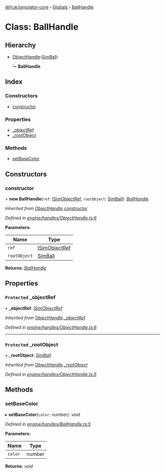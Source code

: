 [@fruk/simulator-core](../README.md) › [Globals](../globals.md) › [BallHandle](ballhandle.md)

# Class: BallHandle

## Hierarchy

* [ObjectHandle](objecthandle.md)‹[SimBall](simball.md)›

  ↳ **BallHandle**

## Index

### Constructors

* [constructor](ballhandle.md#constructor)

### Properties

* [_objectRef](ballhandle.md#protected-_objectref)
* [_rootObject](ballhandle.md#protected-_rootobject)

### Methods

* [setBaseColor](ballhandle.md#setbasecolor)

## Constructors

###  constructor

\+ **new BallHandle**(`ref`: [ISimObjectRef](../interfaces/isimobjectref.md), `rootObject`: [SimBall](simball.md)): *[BallHandle](ballhandle.md)*

*Inherited from [ObjectHandle](objecthandle.md).[constructor](objecthandle.md#constructor)*

*Defined in [engine/handles/ObjectHandle.ts:6](https://github.com/zhiquanyeo/SimulatorCore/blob/f1bf202/src/engine/handles/ObjectHandle.ts#L6)*

**Parameters:**

Name | Type |
------ | ------ |
`ref` | [ISimObjectRef](../interfaces/isimobjectref.md) |
`rootObject` | [SimBall](simball.md) |

**Returns:** *[BallHandle](ballhandle.md)*

## Properties

### `Protected` _objectRef

• **_objectRef**: *[ISimObjectRef](../interfaces/isimobjectref.md)*

*Inherited from [ObjectHandle](objecthandle.md).[_objectRef](objecthandle.md#protected-_objectref)*

*Defined in [engine/handles/ObjectHandle.ts:6](https://github.com/zhiquanyeo/SimulatorCore/blob/f1bf202/src/engine/handles/ObjectHandle.ts#L6)*

___

### `Protected` _rootObject

• **_rootObject**: *[SimBall](simball.md)*

*Inherited from [ObjectHandle](objecthandle.md).[_rootObject](objecthandle.md#protected-_rootobject)*

*Defined in [engine/handles/ObjectHandle.ts:5](https://github.com/zhiquanyeo/SimulatorCore/blob/f1bf202/src/engine/handles/ObjectHandle.ts#L5)*

## Methods

###  setBaseColor

▸ **setBaseColor**(`color`: number): *void*

*Defined in [engine/handles/BallHandle.ts:5](https://github.com/zhiquanyeo/SimulatorCore/blob/f1bf202/src/engine/handles/BallHandle.ts#L5)*

**Parameters:**

Name | Type |
------ | ------ |
`color` | number |

**Returns:** *void*

